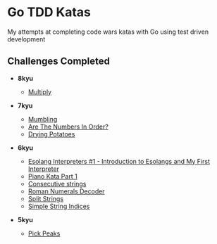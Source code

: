 # Go TDD Katas

My attempts at completing code wars katas with Go using test driven development

## Challenges Completed

- **8kyu**

  - [Multiply](https://www.codewars.com/kata/50654ddff44f800200000004)

- **7kyu**

  - [Mumbling](https://www.codewars.com/kata/mumbling)
  - [Are The Numbers In Order?](https://www.codewars.com/kata/are-the-numbers-in-order/train/go)
  - [Drying Potatoes](https://www.codewars.com/kata/drying-potatoes/train/go)

- **6kyu**

  - [Esolang Interpreters #1 - Introduction to Esolangs and My First Interpreter](https://www.codewars.com/kata/586dd26a69b6fd46dd0000c0)
  - [Piano Kata Part 1](https://www.codewars.com/kata/piano-kata-part-1/train/go)
  - [Consecutive strings](https://www.codewars.com/kata/consecutive-strings/train/go)
  - [Roman Numerals Decoder](https://www.codewars.com/kata/roman-numerals-decoder/train/go)
  - [Split Strings](https://www.codewars.com/kata/split-strings)
  - [Simple String Indices](https://www.codewars.com/kata/simple-string-indices/go)

- **5kyu**
  - [Pick Peaks](https://www.codewars.com/kata/pick-peaks/go)
